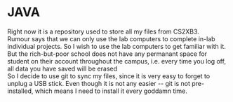 JAVA
====
Right now it is a repository used to store all my files from CS2XB3.  
Rumour says that we can only use the lab computers to complete in-lab individual projects. So I wish to use the lab computers to get familiar with it.  
But the rich-but-poor school does not have any permanant space for student on their account throughout the campus, i.e. every time you log off, all data you have saved will be erased  
So I decide to use git to sync my files, since it is very easy to forget to unplug a USB stick. Even though it is not any easier -- git is not pre-installed, which means I need to install it every goddamn time.   
